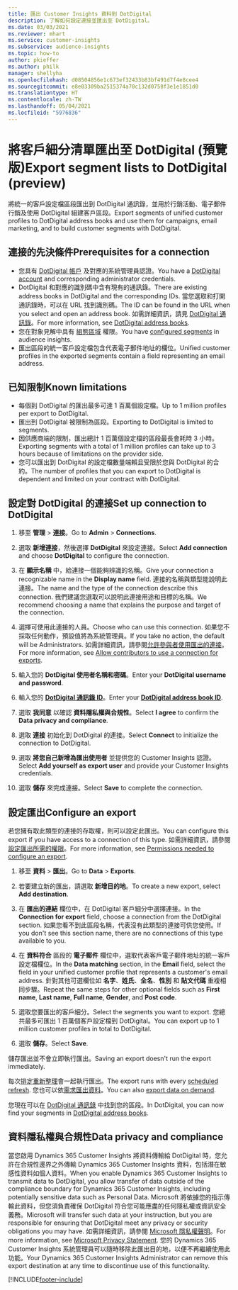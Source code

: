 ```yaml
---
title: 匯出 Customer Insights 資料到 DotDigital
description: 了解如何設定連接並匯出至 DotDigital。
ms.date: 03/03/2021
ms.reviewer: mhart
ms.service: customer-insights
ms.subservice: audience-insights
ms.topic: how-to
author: pkieffer
ms.author: philk
manager: shellyha
ms.openlocfilehash: d08504856e1c673ef32433b83bf491d7f4e8cee4
ms.sourcegitcommit: e8e03309ba2515374a70c132d0758f3e1e1851d0
ms.translationtype: HT
ms.contentlocale: zh-TW
ms.lasthandoff: 05/04/2021
ms.locfileid: "5976836"
---
```

# <a name="export-segment-lists-to-dotdigital-preview"></a><span data-ttu-id="49e6e-103">將客戶細分清單匯出至 DotDigital (預覽版)</span><span class="sxs-lookup"><span data-stu-id="49e6e-103">Export segment lists to DotDigital (preview)</span></span>

<span data-ttu-id="49e6e-104">將統一的客戶設定檔區段匯出到 DotDigital 通訊錄，並用於行銷活動、電子郵件行銷及使用 DotDigital 組建客戶區段。</span><span class="sxs-lookup"><span data-stu-id="49e6e-104">Export segments of unified customer profiles to DotDigital address books and use them for campaigns, email marketing, and to build customer segments with DotDigital.</span></span> 

## <a name="prerequisites-for-a-connection"></a><span data-ttu-id="49e6e-105">連接的先決條件</span><span class="sxs-lookup"><span data-stu-id="49e6e-105">Prerequisites for a connection</span></span>

-   <span data-ttu-id="49e6e-106">您具有 [DotDigital 帳戶](https://dotdigital.com/) 及對應的系統管理員認證。</span><span class="sxs-lookup"><span data-stu-id="49e6e-106">You have a [DotDigital account](https://dotdigital.com/) and corresponding administrator credentials.</span></span>
-   <span data-ttu-id="49e6e-107">DotDigital 和對應的識別碼中含有現有的通訊錄。</span><span class="sxs-lookup"><span data-stu-id="49e6e-107">There are existing address books in DotDigital and the corresponding IDs.</span></span> <span data-ttu-id="49e6e-108">當您選取和打開通訊錄時，可以在 URL 找到識別碼。</span><span class="sxs-lookup"><span data-stu-id="49e6e-108">The ID can be found in the URL when you select and open an address book.</span></span> <span data-ttu-id="49e6e-109">如需詳細資訊，請見 [DotDigital 通訊錄](https://support.dotdigital.com/hc/articles/212211968-Creating-an-address-book)。</span><span class="sxs-lookup"><span data-stu-id="49e6e-109">For more information, see [DotDigital address books](https://support.dotdigital.com/hc/articles/212211968-Creating-an-address-book).</span></span>
-   <span data-ttu-id="49e6e-110">您在對象見解中具有 [組態區域](segments.md) 權限。</span><span class="sxs-lookup"><span data-stu-id="49e6e-110">You have [configured segments](segments.md) in audience insights.</span></span>
-   <span data-ttu-id="49e6e-111">匯出區段的統一客戶設定檔包含代表電子郵件地址的欄位。</span><span class="sxs-lookup"><span data-stu-id="49e6e-111">Unified customer profiles in the exported segments contain a field representing an email address.</span></span>

## <a name="known-limitations"></a><span data-ttu-id="49e6e-112">已知限制</span><span class="sxs-lookup"><span data-stu-id="49e6e-112">Known limitations</span></span>

- <span data-ttu-id="49e6e-113">每個到 DotDigital 的匯出最多可達 1 百萬個設定檔。</span><span class="sxs-lookup"><span data-stu-id="49e6e-113">Up to 1 million profiles per export to DotDigital.</span></span>
- <span data-ttu-id="49e6e-114">匯出到 DotDigital 被限制為區段。</span><span class="sxs-lookup"><span data-stu-id="49e6e-114">Exporting to DotDigital is limited to segments.</span></span>
- <span data-ttu-id="49e6e-115">因供應商端的限制，匯出總計 1 百萬個設定檔的區段最長會耗時 3 小時。</span><span class="sxs-lookup"><span data-stu-id="49e6e-115">Exporting segments with a total of 1 million profiles can take up to 3 hours because of limitations on the provider side.</span></span> 
- <span data-ttu-id="49e6e-116">您可以匯出到 DotDigital 的設定檔數量端賴且受限於您與 DotDigital 的合約。</span><span class="sxs-lookup"><span data-stu-id="49e6e-116">The number of profiles that you can export to DotDigital is dependent and limited on your contract with DotDigital.</span></span>

## <a name="set-up-connection-to-dotdigital"></a><span data-ttu-id="49e6e-117">設定對 DotDigital 的連接</span><span class="sxs-lookup"><span data-stu-id="49e6e-117">Set up connection to DotDigital</span></span>

1. <span data-ttu-id="49e6e-118">移至 **管理** > **連接**。</span><span class="sxs-lookup"><span data-stu-id="49e6e-118">Go to **Admin** > **Connections**.</span></span>

1. <span data-ttu-id="49e6e-119">選取 **新增連接**，然後選擇 **DotDigital** 來設定連接。</span><span class="sxs-lookup"><span data-stu-id="49e6e-119">Select **Add connection** and choose **DotDigital** to configure the connection.</span></span>

1. <span data-ttu-id="49e6e-120">在 **顯示名稱** 中，給連接一個能夠辨識的名稱。</span><span class="sxs-lookup"><span data-stu-id="49e6e-120">Give your connection a recognizable name in the **Display name** field.</span></span> <span data-ttu-id="49e6e-121">連接的名稱與類型能說明此連接。</span><span class="sxs-lookup"><span data-stu-id="49e6e-121">The name and the type of the connection describe this connection.</span></span> <span data-ttu-id="49e6e-122">我們建議您選取可以說明此連接用途和目標的名稱。</span><span class="sxs-lookup"><span data-stu-id="49e6e-122">We recommend choosing a name that explains the purpose and target of the connection.</span></span>

1. <span data-ttu-id="49e6e-123">選擇可使用此連接的人員。</span><span class="sxs-lookup"><span data-stu-id="49e6e-123">Choose who can use this connection.</span></span> <span data-ttu-id="49e6e-124">如果您不採取任何動作，預設值將為系統管理員。</span><span class="sxs-lookup"><span data-stu-id="49e6e-124">If you take no action, the default will be Administrators.</span></span> <span data-ttu-id="49e6e-125">如需詳細資訊，請參閱[允許參與者使用匯出的連接](connections.md#allow-contributors-to-use-a-connection-for-exports)。</span><span class="sxs-lookup"><span data-stu-id="49e6e-125">For more information, see [Allow contributors to use a connection for exports](connections.md#allow-contributors-to-use-a-connection-for-exports).</span></span>

1. <span data-ttu-id="49e6e-126">輸入您的 **DotDigital 使用者名稱和密碼**。</span><span class="sxs-lookup"><span data-stu-id="49e6e-126">Enter your **DotDigital username and password**.</span></span>

1. <span data-ttu-id="49e6e-127">輸入您的 **[DotDigital 通訊錄 ID](https://support.dotdigital.com/hc/articles/212211968-Creating-an-address-book)**。</span><span class="sxs-lookup"><span data-stu-id="49e6e-127">Enter your **[DotDigital address book ID](https://support.dotdigital.com/hc/articles/212211968-Creating-an-address-book)**.</span></span>

1. <span data-ttu-id="49e6e-128">選取 **我同意** 以確認 **資料隱私權與合規性**。</span><span class="sxs-lookup"><span data-stu-id="49e6e-128">Select **I agree** to confirm the **Data privacy and compliance**.</span></span>

1. <span data-ttu-id="49e6e-129">選取 **連接** 初始化到 DotDigital 的連接。</span><span class="sxs-lookup"><span data-stu-id="49e6e-129">Select **Connect** to initialize the connection to DotDigital.</span></span>

1. <span data-ttu-id="49e6e-130">選取 **將您自己新增為匯出使用者** 並提供您的 Customer Insights 認證。</span><span class="sxs-lookup"><span data-stu-id="49e6e-130">Select **Add yourself as export user** and provide your Customer Insights credentials.</span></span>

1. <span data-ttu-id="49e6e-131">選取 **儲存** 來完成連接。</span><span class="sxs-lookup"><span data-stu-id="49e6e-131">Select **Save** to complete the connection.</span></span> 

## <a name="configure-an-export"></a><span data-ttu-id="49e6e-132">設定匯出</span><span class="sxs-lookup"><span data-stu-id="49e6e-132">Configure an export</span></span>

<span data-ttu-id="49e6e-133">若您擁有取此類型的連接的存取權，則可以設定此匯出。</span><span class="sxs-lookup"><span data-stu-id="49e6e-133">You can configure this export if you have access to a connection of this type.</span></span> <span data-ttu-id="49e6e-134">如需詳細資訊，請參閱[設定匯出所需的權限](export-destinations.md#set-up-a-new-export)。</span><span class="sxs-lookup"><span data-stu-id="49e6e-134">For more information, see [Permissions needed to configure an export](export-destinations.md#set-up-a-new-export).</span></span>

1. <span data-ttu-id="49e6e-135">移至 **資料** > **匯出**。</span><span class="sxs-lookup"><span data-stu-id="49e6e-135">Go to **Data** > **Exports**.</span></span>

1. <span data-ttu-id="49e6e-136">若要建立新的匯出，請選取 **新增目的地**。</span><span class="sxs-lookup"><span data-stu-id="49e6e-136">To create a new export, select **Add destination**.</span></span>

1. <span data-ttu-id="49e6e-137">在 **匯出的連結** 欄位中，在 DotDigital 客戶細分中選擇連接。</span><span class="sxs-lookup"><span data-stu-id="49e6e-137">In the **Connection for export** field, choose a connection from the DotDigital section.</span></span> <span data-ttu-id="49e6e-138">如果您看不到此區段名稱，代表沒有此類型的連接可供您使用。</span><span class="sxs-lookup"><span data-stu-id="49e6e-138">If you don't see this section name, there are no connections of this type available to you.</span></span>


1. <span data-ttu-id="49e6e-139">在 **資料符合** 區段的 **電子郵件** 欄位中，選取代表客戶電子郵件地址的統一客戶設定檔欄位。</span><span class="sxs-lookup"><span data-stu-id="49e6e-139">In the **Data matching** section, in the **Email** field, select the field in your unified customer profile that represents a customer's email address.</span></span> <span data-ttu-id="49e6e-140">針對其他可選欄位如 **名字**、**姓氏**、**全名**、**性別** 和 **貼文代碼** 重複相同步驟。</span><span class="sxs-lookup"><span data-stu-id="49e6e-140">Repeat the same steps for other optional fields such as **First name**, **Last name**, **Full name**, **Gender**, and **Post code**.</span></span>

1. <span data-ttu-id="49e6e-141">選取您要匯出的客戶細分。</span><span class="sxs-lookup"><span data-stu-id="49e6e-141">Select the segments you want to export.</span></span> <span data-ttu-id="49e6e-142">您總共最多可匯出 1 百萬個客戶設定檔到 DotDigital。</span><span class="sxs-lookup"><span data-stu-id="49e6e-142">You can export up to 1 million customer profiles in total to DotDigital.</span></span>

1. <span data-ttu-id="49e6e-143">選取 **儲存**。</span><span class="sxs-lookup"><span data-stu-id="49e6e-143">Select **Save**.</span></span>

<span data-ttu-id="49e6e-144">儲存匯出並不會立即執行匯出。</span><span class="sxs-lookup"><span data-stu-id="49e6e-144">Saving an export doesn't run the export immediately.</span></span>

<span data-ttu-id="49e6e-145">每次[排定重新整理](system.md#schedule-tab)會一起執行匯出。</span><span class="sxs-lookup"><span data-stu-id="49e6e-145">The export runs with every [scheduled refresh](system.md#schedule-tab).</span></span> <span data-ttu-id="49e6e-146">您也可以依[需求匯出資料](export-destinations.md#run-exports-on-demand)。</span><span class="sxs-lookup"><span data-stu-id="49e6e-146">You can also [export data on demand](export-destinations.md#run-exports-on-demand).</span></span> 
 
<span data-ttu-id="49e6e-147">您現在可以在 [DotDigital 通訊錄](https://support.dotdigital.com/hc/articles/212211968-Creating-an-address-book) 中找到您的區段。</span><span class="sxs-lookup"><span data-stu-id="49e6e-147">In DotDigital, you can now find your segments in [DotDigital address books](https://support.dotdigital.com/hc/articles/212211968-Creating-an-address-book).</span></span>


## <a name="data-privacy-and-compliance"></a><span data-ttu-id="49e6e-148">資料隱私權與合規性</span><span class="sxs-lookup"><span data-stu-id="49e6e-148">Data privacy and compliance</span></span>

<span data-ttu-id="49e6e-149">當您啟用 Dynamics 365 Customer Insights 將資料傳輸給 DotDigital 時，您允許在合規性邊界之外傳輸 Dynamics 365 Customer Insights 資料，包括潛在敏感性資料如個人資料。</span><span class="sxs-lookup"><span data-stu-id="49e6e-149">When you enable Dynamics 365 Customer Insights to transmit data to DotDigital, you allow transfer of data outside of the compliance boundary for Dynamics 365 Customer Insights, including potentially sensitive data such as Personal Data.</span></span> <span data-ttu-id="49e6e-150">Microsoft 將依據您的指示傳輸此資料，但您須負責確保 DotDigital 符合您可能應盡的任何隱私權或資訊安全義務。</span><span class="sxs-lookup"><span data-stu-id="49e6e-150">Microsoft will transfer such data at your instruction, but you are responsible for ensuring that DotDigital meet any privacy or security obligations you may have.</span></span> <span data-ttu-id="49e6e-151">如需詳細資訊，請參閱 [Microsoft 隱私權聲明](https://go.microsoft.com/fwlink/?linkid=396732)。</span><span class="sxs-lookup"><span data-stu-id="49e6e-151">For more information, see [Microsoft Privacy Statement](https://go.microsoft.com/fwlink/?linkid=396732).</span></span>
<span data-ttu-id="49e6e-152">您的 Dynamics 365 Customer Insights 系統管理員可以隨時移除此匯出目的地，以便不再繼續使用此功能。</span><span class="sxs-lookup"><span data-stu-id="49e6e-152">Your Dynamics 365 Customer Insights Administrator can remove this export destination at any time to discontinue use of this functionality.</span></span>


[!INCLUDE[footer-include](../includes/footer-banner.md)]

